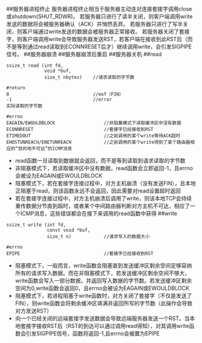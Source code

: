 ##服务器进程终止
服务器进程终止相当于服务器主动连对连接套接字调用close或shutdown(SHUT_RDWR)。
若服务器只进行了读半关闭，则客户端调用write发送的数据将会被服务器确认（ACK）并悄然丢弃。
若服务器只进行了写半关闭，则客户端通过write发送的数据会被服务器正常接收。
若服务器关闭了套接字，则客户端调用write会导致服务器发送RST，若客户端在接收到此RST后（而不是等到通过read读取到ECONNRESET后才）继续调用write，会引发SIGPIPE信号。
##服务器崩溃
##服务器崩溃后重启
##服务器关机
##read
```
ssize_t read (int fd,
			  void *buf, 
			  size_t nbytes)	//请求读取的字节数
			  
#return
0								//eof（FIN）
-1								//error
实际读取的字节数

#errno
EAGAIN/EWOULDBLOCK					//非阻塞模式下读取缓冲区中没有数据
ECONNRESET							//套接字已经接收到RST
ETIMEDOUT							//之前调用的某个write等待ACK超时
EHOSTUNREACH/ENETUNREACH			//之前调用的某个write得到了某个路由器相应的“目的地不可达”的ICMP消息
```
- read函数一旦读取到数据就会返回，而不是等到读取到请求读取的字节数
- 非阻塞模式下，若读取缓冲区中没有数据，read函数会立即返回-1，且errno会被设为EAGAIN或EWOULDBLOCK
- 阻塞模式下，若在套接字连接过程中，对方主机崩溃（没有发送FIN），且本地正阻塞于read，则该函数永远不会返回，因此需要对read设置超时返回
- 若在套接字连接过程中，对方主机崩溃后调用了write，则该本地TCP会持续重传数据分节直到超时，或者某个中间路由器判断对方主机不可达，相应了一个ICMP消息，这些错误都会在接下来调用的read函数中获得
##write

```
ssize_t write (int fd, 
			   const void *buf, 
			   size_t n)			//请求写入的数据大小
			   
#errno
EPIPE								//套接字已经接收到RST
```

- 阻塞模式下，一般而言，write函数会阻塞直到发送缓冲区剩余空间足够容纳所有的请求写入数据。而在非阻塞模式下，若发送缓冲区剩余空间不够大，write函数会写入一部分数据，并返回写入数据的字节数。若发送缓冲区剩余空间为0,write函数会返回0，且errno会被设为EAGAIN或EWOULDBLOCK
- 阻塞模式下，若进程阻塞于write函数时，对方关闭了套接字（不仅是发送了FIN），则write函数会将剩余缓冲区填满并返回所写的字节数（此操作会导致对方发送RST）
- 向一个已经关闭的远端套接字发送数据会导致远端服务器发送一个RST。当本地套接字接收RST后（RST的到达可以通过调用read得知），对其调用write函数会引发SIGPIPE信号，函数将返回-1,且errno会被置为EPIPE

